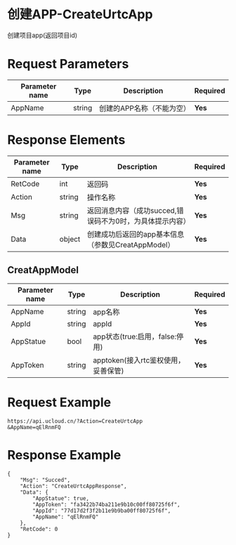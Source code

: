 # 创建APP-CreateUrtcApp

创建项目app(返回项目id)

# Request Parameters
|Parameter name|Type|Description|Required|
|---|---|---|---|
|AppName|string|创建的APP名称（不能为空）|**Yes**|

# Response Elements
|Parameter name|Type|Description|Required|
|---|---|---|---|
|RetCode|int|返回码|**Yes**|
|Action|string|操作名称|**Yes**|
|Msg|string|返回消息内容（成功succed,错误码不为0时，为具体提示内容）|**Yes**|
|Data|object|创建成功后返回的app基本信息（参数见CreatAppModel）|**Yes**|

## CreatAppModel
|Parameter name|Type|Description|Required|
|---|---|---|---|
|AppName|string|app名称|**Yes**|
|AppId|string|appId|**Yes**|
|AppStatue|bool|app状态(true:启用，false:停用)|**Yes**|
|AppToken|string|apptoken(接入rtc鉴权使用，妥善保管)|**Yes**|

# Request Example
```
https://api.ucloud.cn/?Action=CreateUrtcApp
&AppName=qElRnmFQ
```

# Response Example
```
{
    "Msg": "Succed", 
    "Action": "CreateUrtcAppResponse", 
    "Data": {
        "AppStatue": true, 
        "AppToken": "fa3422b74ba211e9b10c00ff80725f6f", 
        "AppId": "77d17d2f3f2b11e9b9ba00ff80725f6f", 
        "AppName": "qElRnmFQ"
    }, 
    "RetCode": 0
}
```

